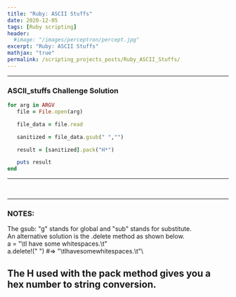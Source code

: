 ```yaml
---
title: "Ruby: ASCII Stuffs"
date: 2020-12-05
tags: [Ruby scripting]
header:
  #image: "/images/perceptron/percept.jpg"
excerpt: "Ruby: ASCII Stuffs"
mathjax: "true"
permalink: /scripting_projects_posts/Ruby_ASCII_Stuffs/
---
```


---
### ASCII_stuffs Challenge Solution
```ruby
for arg in ARGV
   file = File.open(arg)

   file_data = file.read

   sanitized = file_data.gsub(" ","")

   result = [sanitized].pack("H*")

   puts result
end
```
---
<br />

---
### NOTES:
The gsub: "g" stands for global and "sub" stands for substitute.\
An alternative solution is the .delete method as shown below.\
    a = "\tI have some whitespaces.\t"\
    a.delete!(" ")     #=>  "\tIhavesomewhitespaces.\t"\

The H used with the pack method gives you a hex number to string conversion.
---
